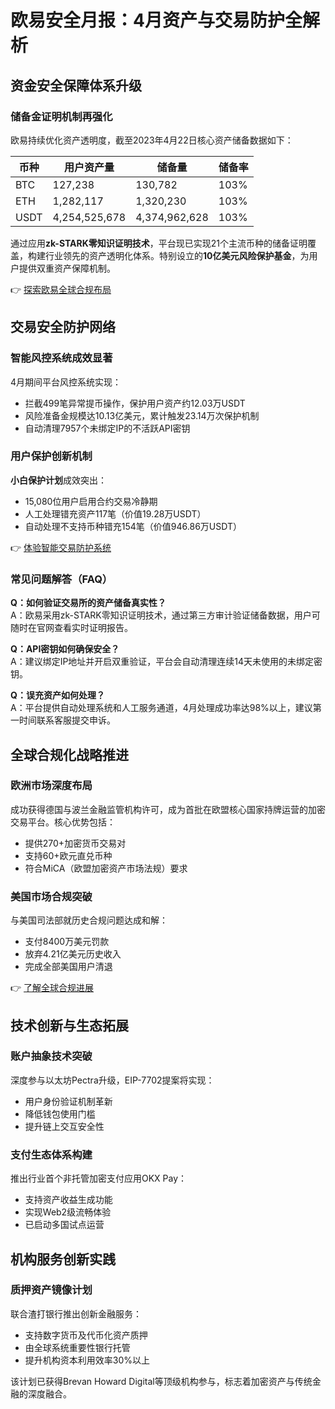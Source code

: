 # 欧易安全月报：4月资产与交易防护全解析

## 资金安全保障体系升级

### 储备金证明机制再强化
欧易持续优化资产透明度，截至2023年4月22日核心资产储备数据如下：

| 币种 | 用户资产量 | 储备量 | 储备率 |
|------|------------|--------|--------|
| BTC  | 127,238    | 130,782 | 103%   |
| ETH  | 1,282,117  | 1,320,230 | 103%   |
| USDT | 4,254,525,678 | 4,374,962,628 | 103% |

通过应用**zk-STARK零知识证明技术**，平台现已实现21个主流币种的储备证明覆盖，构建行业领先的资产透明化体系。特别设立的**10亿美元风险保护基金**，为用户提供双重资产保障机制。

👉 [探索欧易全球合规布局](https://bit.ly/okx_welcome)

## 交易安全防护网络

### 智能风控系统成效显著
4月期间平台风控系统实现：
- 拦截499笔异常提币操作，保护用户资产约12.03万USDT
- 风险准备金规模达10.13亿美元，累计触发23.14万次保护机制
- 自动清理7957个未绑定IP的不活跃API密钥

### 用户保护创新机制
**小白保护计划**成效突出：
- 15,080位用户启用合约交易冷静期
- 人工处理错充资产117笔（价值19.28万USDT）
- 自动处理不支持币种错充154笔（价值946.86万USDT）

👉 [体验智能交易防护系统](https://bit.ly/okx_welcome)

### 常见问题解答（FAQ）

**Q：如何验证交易所的资产储备真实性？**  
A：欧易采用zk-STARK零知识证明技术，通过第三方审计验证储备数据，用户可随时在官网查看实时证明报告。

**Q：API密钥如何确保安全？**  
A：建议绑定IP地址并开启双重验证，平台会自动清理连续14天未使用的未绑定密钥。

**Q：误充资产如何处理？**  
A：平台提供自动处理系统和人工服务通道，4月处理成功率达98%以上，建议第一时间联系客服提交申诉。

## 全球合规化战略推进

### 欧洲市场深度布局
成功获得德国与波兰金融监管机构许可，成为首批在欧盟核心国家持牌运营的加密交易平台。核心优势包括：
- 提供270+加密货币交易对
- 支持60+欧元直兑币种
- 符合MiCA（欧盟加密资产市场法规）要求

### 美国市场合规突破
与美国司法部就历史合规问题达成和解：
- 支付8400万美元罚款
- 放弃4.21亿美元历史收入
- 完成全部美国用户清退

👉 [了解全球合规进展](https://bit.ly/okx_welcome)

## 技术创新与生态拓展

### 账户抽象技术突破
深度参与以太坊Pectra升级，EIP-7702提案将实现：
- 用户身份验证机制革新
- 降低钱包使用门槛
- 提升链上交互安全性

### 支付生态体系构建
推出行业首个非托管加密支付应用OKX Pay：
- 支持资产收益生成功能
- 实现Web2级流畅体验
- 已启动多国试点运营

## 机构服务创新实践

### 质押资产镜像计划
联合渣打银行推出创新金融服务：
- 支持数字货币及代币化资产质押
- 由全球系统重要性银行托管
- 提升机构资本利用效率30%以上

该计划已获得Brevan Howard Digital等顶级机构参与，标志着加密资产与传统金融的深度融合。